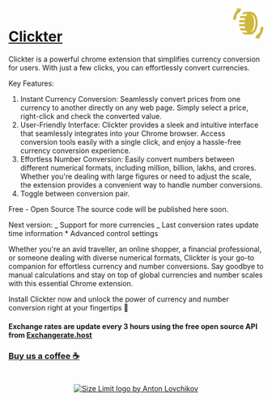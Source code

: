 <img src="./icon.png" align="right" width="60" height="60">

# [Clickter](https://chrome.google.com/webstore/detail/clickter/almdecgpjpjnaoaajejfnjneiioddmdi)

Clickter is a powerful chrome extension that simplifies currency conversion for users. With just a few clicks, you can effortlessly convert currencies.

Key Features:

1. Instant Currency Conversion: Seamlessly convert prices from one currency to another directly on any web page. Simply select a price, right-click and check the converted value.
2. User-Friendly Interface: Clickter provides a sleek and intuitive interface that seamlessly integrates into your Chrome browser. Access conversion tools easily with a single click, and enjoy a hassle-free currency conversion experience.
3. Effortless Number Conversion: Easily convert numbers between different numerical formats, including million, billion, lakhs, and crores. Whether you're dealing with large figures or need to adjust the scale, the extension provides a convenient way to handle number conversions.
4. Toggle between conversion pair.

Free - Open Source
The source code will be published here soon.

Next version:
_ Support for more currencies
_ Last conversion rates update time information \* Advanced control settings

Whether you're an avid traveller, an online shopper, a financial professional, or someone dealing with diverse numerical formats, Clickter is your go-to companion for effortless currency and number conversions. Say goodbye to manual calculations and stay on top of global currencies and number scales with this essential Chrome extension.

Install Clickter now and unlock the power of currency and number conversion right at your fingertips 🚀

#### **Exchange rates are update every 3 hours using the free open source API from [Exchangerate.host](https://exchangerate.host/)**

### **[Buy us a coffee ☕](https://www.buymeacoffee.com/ideazero)**

#
<a href="https://ideazero.in/">
<p align="center">
    <img src="https://ideazero.in/wp-content/uploads/2022/12/Cream_250x250_IZ_WM.png"
        alt="Size Limit logo by Anton Lovchikov" width="184" height="60">
</p>
</a>
